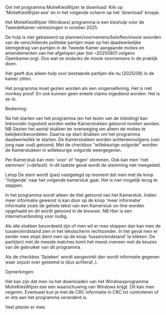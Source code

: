 Om het programma MotieKiesWijzer te download: Klik op 'MotieKiesWijzer.exe' en in het volgende scherm op het 'download' knopje. 


Het MotieKiesWijzer (Windows) programma is een kieshulp voor de TweedeKamer-verkiezingen in october 2025.

De hulp is niet gebaseerd op plannen/voornemens/beloften/mooie woorden van de verschillende politieke partijen maar op het daadwerkelijke stemgedrag van partijen in de Tweede Kamer aangaande moties en amendementen van het afgelopen jaar (tot ~20250801 volgens Openkamer.org). Dus wat ze ondanks de mooie voornemens in de praktijk doen.

Het geeft dus alleen hulp voor bestaande partijen die nu (2025/08) in de kamer zitten.

Het programma moet gezien worden als een vingeroefening. Het is niet monkey proof. En ook kunnen geen enkele claims ingediend worden. Het is as-is.


Bediening:

Na het starten van het programma (en het lezen van de inleiding) kan linksonder ingesteld worden welke Kamerstukken getoond moeten worden. NB Gezien het aantal stukken ter overweging om alleen de moties te bekijken/beoordelen. Daarna op start drukken om het programma daadwerkelikk te starten. De Kamerstukken worden achtereenvolgens (van jong naar oud) getoond. Met de checkbox "willekeurige volgorde" worden de Kamerstukken in willekeurige volgorde weergegeven.  

Per Kamerstuk kan men 'voor' of 'tegen' stemmen. Ook kan men 'niet stemmen' (=default). In dit laatste geval wordt de stemming niet meegeteld.

Letop De stem wordt (pas) vastgelegd op moment dat men met de knop 'Volgende' naar het volgende kamerstuk gaat. Het is niet mogelijk terug te stappen.

In het programma wordt alleen de titel getoond van het Kamerstuk. Indien meer informatie gewenst is kan door op de knop 'meer informatie' informatie zoals de gehele tekst van een Kamerstuk on-line worden opgehaald en dit wordt getoond in de browser. NB Hier is een internetverbinding voor nodig.

Als alle stukken beoordeeld zijn of men wil er mee stoppen dan kan men de tussen/eindstand zien in het tekstscherm rechtsonder. In het geval men er eerder mee stopt dient men op de knop 'tussen/eindstand' te klikken. De partij(en) met de meeste matches komt het meest overeen met de keuzes van de gebruiker van dit programma.

Als de checkbox 'Spieken' wordt aangevinkt dan wordt informatie gegeven waar zojuist over gestemd is (dus achteraf..). 


Opmerkingen:

Het kan zijn dat men na het downloaden van het Windowsprogramma MotieKiesWijzer.exe een waarschuwing van Windows krijgt. Dit kan men negeren. Eventueel kun je met de CRC informatie in CRC.txt controleren of er iets aan het programma veranderd is.  


Veel plezier er mee.
